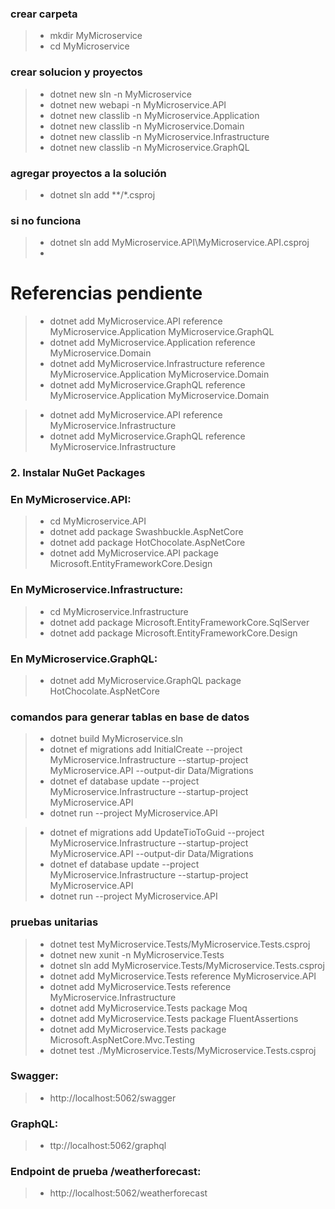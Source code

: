 

### crear carpeta
>- mkdir MyMicroservice
>- cd MyMicroservice

### crear solucion y proyectos
>- dotnet new sln -n MyMicroservice
>- dotnet new webapi -n MyMicroservice.API
>- dotnet new classlib -n MyMicroservice.Application
>- dotnet new classlib -n MyMicroservice.Domain
>- dotnet new classlib -n MyMicroservice.Infrastructure
>- dotnet new classlib -n MyMicroservice.GraphQL

### agregar proyectos a la solución
>- dotnet sln add **/*.csproj

### si no funciona
>- dotnet sln add MyMicroservice.API\MyMicroservice.API.csproj
>- 

# Referencias pendiente
>- dotnet add MyMicroservice.API reference MyMicroservice.Application MyMicroservice.GraphQL
>- dotnet add MyMicroservice.Application reference MyMicroservice.Domain
>- dotnet add MyMicroservice.Infrastructure reference MyMicroservice.Application MyMicroservice.Domain
>- dotnet add MyMicroservice.GraphQL reference MyMicroservice.Application MyMicroservice.Domain


>- dotnet add MyMicroservice.API reference MyMicroservice.Infrastructure 
>- dotnet add MyMicroservice.GraphQL reference MyMicroservice.Infrastructure


### 2. Instalar NuGet Packages
### En MyMicroservice.API:
>- cd MyMicroservice.API
>- dotnet add package Swashbuckle.AspNetCore
>- dotnet add package HotChocolate.AspNetCore
>- dotnet add MyMicroservice.API package Microsoft.EntityFrameworkCore.Design

### En MyMicroservice.Infrastructure:
>- cd MyMicroservice.Infrastructure
>- dotnet add package Microsoft.EntityFrameworkCore.SqlServer
>- dotnet add package Microsoft.EntityFrameworkCore.Design



### En MyMicroservice.GraphQL:
>- dotnet add MyMicroservice.GraphQL package HotChocolate.AspNetCore


### comandos para generar tablas en base de datos
>- dotnet build MyMicroservice.sln
>- dotnet ef migrations add InitialCreate --project MyMicroservice.Infrastructure --startup-project MyMicroservice.API --output-dir Data/Migrations
>- dotnet ef database update --project MyMicroservice.Infrastructure --startup-project MyMicroservice.API
>- dotnet run --project MyMicroservice.API

>- dotnet ef migrations add UpdateTioToGuid --project MyMicroservice.Infrastructure --startup-project MyMicroservice.API --output-dir Data/Migrations
>- dotnet ef database update --project MyMicroservice.Infrastructure --startup-project MyMicroservice.API
>- dotnet run --project MyMicroservice.API

### pruebas unitarias
>- dotnet test MyMicroservice.Tests/MyMicroservice.Tests.csproj
>- dotnet new xunit -n MyMicroservice.Tests
>- dotnet sln add MyMicroservice.Tests/MyMicroservice.Tests.csproj
>- dotnet add MyMicroservice.Tests reference MyMicroservice.API
>- dotnet add MyMicroservice.Tests reference MyMicroservice.Infrastructure
>- dotnet add MyMicroservice.Tests package Moq
>- dotnet add MyMicroservice.Tests package FluentAssertions
>- dotnet add MyMicroservice.Tests package Microsoft.AspNetCore.Mvc.Testing
>- dotnet test ./MyMicroservice.Tests/MyMicroservice.Tests.csproj



### Swagger:
>- http://localhost:5062/swagger

### GraphQL:
>- ttp://localhost:5062/graphql

### Endpoint de prueba /weatherforecast:
>- http://localhost:5062/weatherforecast



